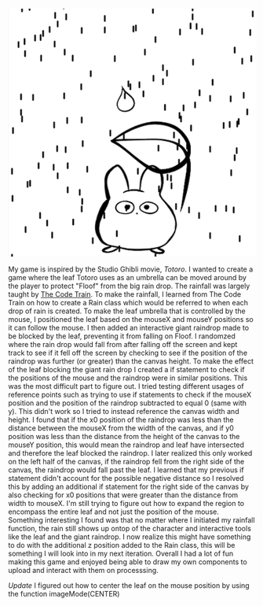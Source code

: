 ![](game_preview.png)

My game is inspired by the Studio Ghibli movie, *Totoro*. I wanted to create a game where the leaf Totoro uses as an umbrella can be moved around by the player to protect "Floof" from the big rain drop. The rainfall was largely taught by [The Code Train](https://www.youtube.com/watch?v=KkyIDI6rQJI). 
To make the rainfall, I learned from The Code Train on how to create a Rain class which would be referred to when each drop of rain is created. To make the leaf umbrella that is controlled by the mouse, I positioned the leaf based on the mouseX and mouseY positions so it can follow the mouse. I then added an interactive giant raindrop made to be blocked by the leaf, preventing it from falling on Floof. I randomzed where the rain drop would fall from after falling off the screen and kept track to see if it fell off the screen by checking to see if the position of the raindrop was further (or greater) than the canvas height. To make the effect of the leaf blocking the giant rain drop I created a if statement to check if the positions of the mouse and the raindrop were in similar positions. This was the most difficult part to figure out. I tried testing different usages of reference points such as trying to use if statements to check if the mouseX position and the position of the raindrop subtracted to equal 0 (same with y). This didn't work so I tried to instead reference the canvas width and height. I found that if the x0 position of the raindrop was less than the distance between the mouseX from the width of the canvas, and if y0 position was less than the distance from the height of the canvas to the mouseY position, this would mean the raindrop and leaf have intersected and therefore the leaf blocked the raindrop. I later realized this only worked on the left half of the canvas, if the raindrop fell from the right side of the canvas, the raindrop would fall past the leaf. I learned that my previous if statement didn't account for the possible negative distance so I resolved this by adding an additional if statement for the right side of the canvas by also checking for x0 positions that were greater than the distance from width to mouseX. I'm still trying to figure out how to expand the region to encompass the entire leaf and not just the position of the mouse. 
Something interesting I found was that no matter where I initiated my rainfall function, the rain still shows up ontop of the character and interactive tools like the leaf and the giant raindrop. I now realize this might have something to do with the additional z position added to the Rain class, this will be something I will look into in my next iteration. 
Overall I had a lot of fun making this game and enjoyed being able to draw my own components to upload and interact with them on processsing. 

*Update* I figured out how to center the leaf on the mouse position by using the function imageMode(CENTER)
